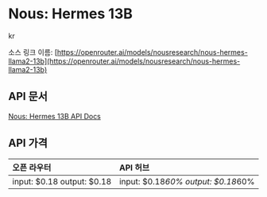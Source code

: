 # Nous: Hermes 13B

kr

소스 링크 이름: [https://openrouter.ai/models/nousresearch/nous-hermes-llama2-13b](https://openrouter.ai/models/nousresearch/nous-hermes-llama2-13b)

## API 문서

[Nous: Hermes 13B API Docs](../apis/kr/Nous:_Hermes_13B.md)

## API 가격

| 오픈 라우터 | API 허브 |
|:---|:---|
| input: $0.18 output: $0.18 | input: $0.18*60% output: $0.18*60% |
